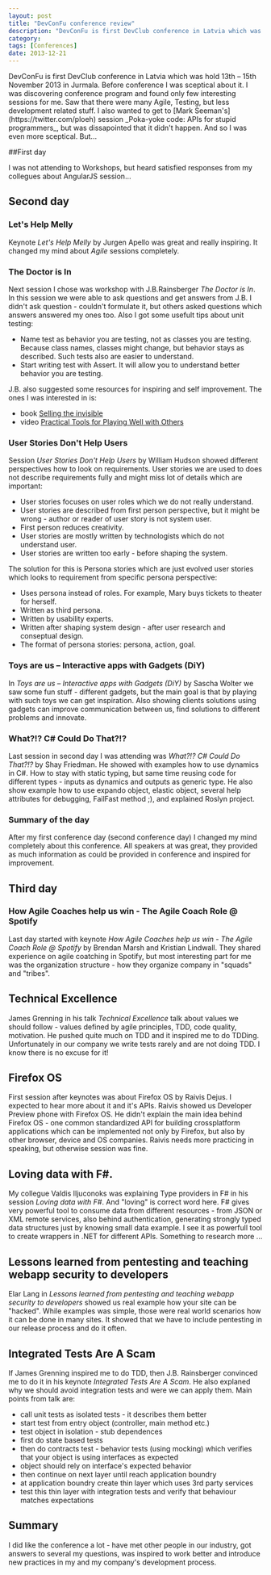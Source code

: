 ```yaml
---
layout: post
title: "DevConFu conference review"
description: "DevConFu is first DevClub conference in Latvia which was hold 13th – 15th November 2013 in Jurmala. Before conference I was sceptical about it. I was discovering conference program and found only few interesting sessions for me. Saw that there were many Agile, Testing, but less development related stuff. I also wanted to get to Mark Seeman's session \"Poka-yoke code: APIs for stupid programmers\", but was dissapointed that it didn't happen. And so I was even more sceptical. But."
category: 
tags: [Conferences]
date: 2013-12-21
---
```


<p class="lead">
DevConFu is first DevClub conference in Latvia which was hold 13th – 15th November 2013 in Jurmala. Before conference I was sceptical about it. I was discovering conference program and found only few interesting sessions for me. Saw that there were many Agile, Testing, but less development related stuff. I also wanted to get to [Mark Seeman's](https://twitter.com/ploeh) session _Poka-yoke code: APIs for stupid programmers_, but was dissapointed that it didn't happen. And so I was even more sceptical. But...
</p>

##First day

I was not attending to Workshops, but heard satisfied responses from my collegues about AngularJS session...

## Second day

### Let's Help Melly

Keynote _Let's Help Melly_ by Jurgen Apello was great and really inspiring. It changed my mind about _Agile_ sessions completely. 

### The Doctor is In

Next session I chose was workshop with J.B.Rainsberger _The Doctor is In_. In this session we were able to ask questions and get answers from J.B. I didn't ask question - couldn't formulate it, but others asked questions which answers answered my ones too. Also I got some usefult tips about unit testing:
* Name test as behavior you are testing, not as classes you are testing. Because class names, classes might change, but behavior stays as described. Such tests also are easier to understand.
* Start writing test with Assert. It will allow you to understand better behavior you are testing.

J.B. also suggested some resources for inspiring and self improvement. The ones I was interested in is:
* book [Selling the invisible](http://www.amazon.com/Selling-Invisible-Field-Modern-Marketing/dp/0446672319)
* video [Practical Tools for Playing Well with Others](https://vimeo.com/78917211)

### User Stories Don't Help Users

Session _User Stories Don't Help Users_ by William Hudson showed different perspectives how to look on requirements. User stories we are used to does not describe requirements fully and might miss lot of details which are important:
* User stories focuses on user roles which we do not really understand.
* User stories are described from first person perspective, but it might be wrong - author or reader of user story is not system user.
* First person reduces creativity.
* User stories are mostly written by technologists which do not understand user.
* User stories are written too early - before shaping the system.

The solution for this is Persona stories which are just evolved user stories which looks to requirement from specific persona perspective:
* Uses persona instead of roles. For example, Mary buys tickets to theater for herself.
* Written as third persona.
* Written by usability experts.
* Written after shaping system design - after user research and conseptual design.
* The format of persona stories: persona, action, goal.

### Toys are us – Interactive apps with Gadgets (DiY)

In _Toys are us – Interactive apps with Gadgets (DiY)_ by Sascha Wolter we saw some fun stuff - different gadgets, but the main goal is that by playing with such toys we can get inspiration. Also showing clients solutions using gadgets can improve communication between us, find solutions to different problems and innovate.

### What?!? C# Could Do That?!?

Last session in second day I was attending was _What?!? C# Could Do That?!?_ by Shay Friedman. He showed with examples how to use dynamics in C#. How to stay with static typing, but same time reusing code for different types - inputs as dynamics and outputs as generic type. He also show example how to use expando object, elastic object, several help attributes for debugging, FailFast method ;), and explained Roslyn project.

### Summary of the day

After my first conference day (second conference day) I changed my mind completely about this conference. All speakers at was great, they provided as much information as could be provided in conference and inspired for improvement.

## Third day

### How Agile Coaches help us win - The Agile Coach Role @ Spotify

Last day started with keynote _How Agile Coaches help us win - The Agile Coach Role @ Spotify_ by Brendan Marsh and Kristian Lindwall. They shared experience on agile coatching in Spotify, but most interesting part for me was the organization structure - how they organize company in "squads" and "tribes".

## Technical Excellence

James Grenning in his talk _Technical Excellence_ talk about values we should follow - values defined by agile principles, TDD, code quality, motivation. He pushed quite much on TDD and it inspired me to do TDDing. Unfortunately in our company we write tests rarely and are not doing TDD. I know there is no excuse for it!

## Firefox OS

First session after keynotes was about Firefox OS by Raivis Dejus. I expected to hear more about it and it's APIs. Raivis showed us Developer Preview phone with Firefox OS. He didn't explain the main idea behind Firefox OS - one common standardized API for building crossplatform applications which can be implemented not only by Firefox, but also by other browser, device and OS companies. Raivis needs more practicing in speaking, but otherwise session was fine.

## Loving data with F#.

My collegue Valdis Iljuconoks was explaining Type providers in F# in his session _Loving data with F#_. And "loving" is correct word here. F# gives very powerful tool to consume data from different resources - from JSON or XML remote services, also behind authentication, generating strongly typed data structures just by knowing small data example. I see it as powerfull tool to create wrappers in .NET for different APIs. Something to research more ...

## Lessons learned from pentesting and teaching webapp security to developers

Elar Lang in _Lessons learned from pentesting and teaching webapp security to developers_ showed us real example how your site can be "hacked". While examples was simple, those were real world scenarios how it can be done in many sites. It showed that we have to include pentesting in our release process and do it often.

## Integrated Tests Are A Scam

If James Grenning inspired me to do TDD, then J.B. Rainsberger convinced me to do it in his keynote _Integrated Tests Are A Scam_. He also explaned why we should avoid integration tests and were we can apply them. Main points from talk are:
* call unit tests as isolated tests - it describes them better
* start test from entry object (controller, main method etc.)
* test object in isolation - stub dependences
* first do state based tests
* then do contracts test - behavior tests (using mocking) which verifies that your object is using interfaces as expected
* object should rely on interface's expected behavior
* then continue on next layer until reach application boundry
* at application boundry create thin layer which uses 3rd party services
* test this thin layer with integration tests and verify that behaviour matches expectations

## Summary

I did like the conference a lot - have met other people in our industry, got answers to several my questions, was inspired to work better and introduce new practices in my and my company's development process. 




